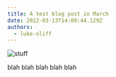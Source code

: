 ```yaml
---
title: A test blog post in March
date: 2022-03-13T14:09:44.129Z
authors:
  - luke-oliff
---
```


![stuff](https://res.cloudinary.com/deepgram/image/upload/v1637245985/sample.jpg "blah")

blah blah blah blah blah
